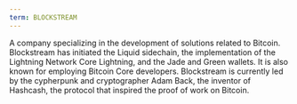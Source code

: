 ```yaml
---
term: BLOCKSTREAM
---
```


A company specializing in the development of solutions related to Bitcoin. Blockstream has initiated the Liquid sidechain, the implementation of the Lightning Network Core Lightning, and the Jade and Green wallets. It is also known for employing Bitcoin Core developers. Blockstream is currently led by the cypherpunk and cryptographer Adam Back, the inventor of Hashcash, the protocol that inspired the proof of work on Bitcoin.